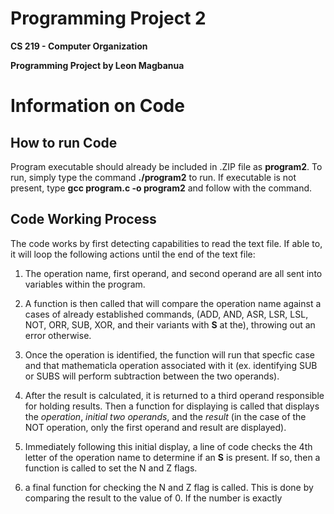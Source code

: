 # Programming Project 2
**CS 219 - Computer Organization**

**Programming Project by Leon Magbanua**

# Information on Code
## How to run Code
Program executable should already be included in .ZIP file as **program2**. To run, simply type the command **./program2** to run. If executable is not present, type **gcc program.c -o program2** and follow with the command.

## Code Working Process
The code works by first detecting capabilities to read the text file. If able to, it will loop the following actions until the end of the text file:
1. The operation name, first operand, and second operand are all sent into variables within the program.

2. A function is then called that will compare the operation name against a cases of already established commands, (ADD, AND, ASR, LSR, LSL, NOT, ORR, SUB, XOR, and their variants with **S** at the), throwing out an error otherwise.

3. Once the operation is identified, the function will run that specfic case and that mathematicla operation associated with it (ex. identifying SUB or SUBS will perform subtraction between the two operands).

4. After the result is calculated, it is returned to a third operand responsible for holding results.  Then a function for displaying is called that displays the *operation*, *initial two operands*, and the *result* (in the case of the NOT operation, only the first operand and result are displayed).

5. Immediately following this initial display, a line of code checks the 4th letter of the operation name to determine if an **S** is present. If so, then a function is called to set the N and Z flags.

6. a final function for checking the N and Z flag is called. This is done by comparing the result to the value of 0. If the number is exactly